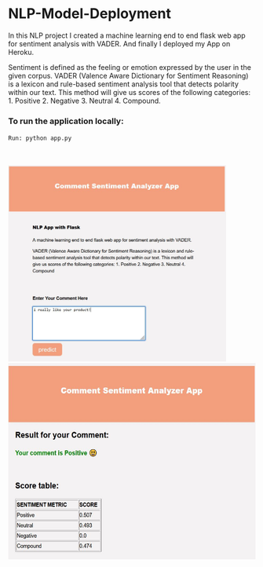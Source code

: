 # NLP-Model-Deployment<br />

In this NLP project I created a machine learning end to end flask web app for sentiment analysis with VADER. And finally I deployed my App on Heroku.

Sentiment is defined as the feeling or emotion expressed by the user in the given corpus. VADER (Valence Aware Dictionary for Sentiment Reasoning) is a lexicon and rule-based sentiment analysis tool that detects polarity within our text. This method will give us scores of the following categories: 1. Positive 2. Negative 3. Neutral 4. Compound. 


### To run the application locally:
```
Run: python app.py
```
</br>
<br>
<img src="sentiment.png" class="center"  height="400"/>
<br>
<img src="predict.png" class="center"  height="400"/>

